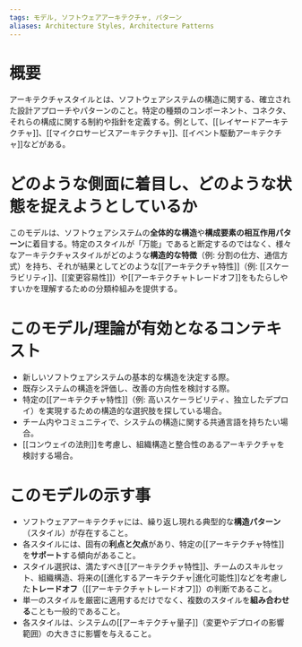 ```yaml
---
tags: モデル, ソフトウェアアーキテクチャ, パターン
aliases: Architecture Styles, Architecture Patterns
---
```


# 概要
アーキテクチャスタイルとは、ソフトウェアシステムの構造に関する、確立された設計アプローチやパターンのこと。特定の種類のコンポーネント、コネクタ、それらの構成に関する制約や指針を定義する。例として、[[レイヤードアーキテクチャ]]、[[マイクロサービスアーキテクチャ]]、[[イベント駆動アーキテクチャ]]などがある。

# どのような側面に着目し、どのような状態を捉えようとしているか
このモデルは、ソフトウェアシステムの**全体的な構造**や**構成要素の相互作用パターン**に着目する。特定のスタイルが「万能」であると断定するのではなく、様々なアーキテクチャスタイルがどのような**構造的な特徴**（例: 分割の仕方、通信方式）を持ち、それが結果としてどのような[[アーキテクチャ特性]]（例: [[スケーラビリティ]]、[[変更容易性]]）や[[アーキテクチャトレードオフ]]をもたらしやすいかを理解するための分類枠組みを提供する。

# このモデル/理論が有効となるコンテキスト
* 新しいソフトウェアシステムの基本的な構造を決定する際。
* 既存システムの構造を評価し、改善の方向性を検討する際。
* 特定の[[アーキテクチャ特性]]（例: 高いスケーラビリティ、独立したデプロイ）を実現するための構造的な選択肢を探している場合。
* チーム内やコミュニティで、システムの構造に関する共通言語を持ちたい場合。
* [[コンウェイの法則]]を考慮し、組織構造と整合性のあるアーキテクチャを検討する場合。

# このモデルの示す事
* ソフトウェアアーキテクチャには、繰り返し現れる典型的な**構造パターン**（スタイル）が存在すること。
* 各スタイルには、固有の**利点と欠点**があり、特定の[[アーキテクチャ特性]]を**サポート**する傾向があること。
* スタイル選択は、満たすべき[[アーキテクチャ特性]]、チームのスキルセット、組織構造、将来の[[進化するアーキテクチャ|進化可能性]]などを考慮した**トレードオフ**（[[アーキテクチャトレードオフ]]）の判断であること。
* 単一のスタイルを厳密に適用するだけでなく、複数のスタイルを**組み合わせる**ことも一般的であること。
* 各スタイルは、システムの[[アーキテクチャ量子]]（変更やデプロイの影響範囲）の大きさに影響を与えること。